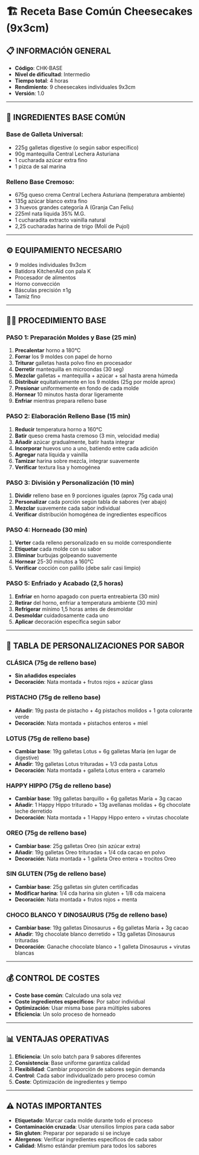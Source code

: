 # 🏗️ Receta Base Común Cheesecakes (9x3cm)

## 📋 **INFORMACIÓN GENERAL**
- **Código**: CHK-BASE
- **Nivel de dificultad**: Intermedio
- **Tiempo total**: 4 horas
- **Rendimiento**: 9 cheesecakes individuales 9x3cm
- **Versión**: 1.0

---

## 🛒 **INGREDIENTES BASE COMÚN**

### **Base de Galleta Universal:**
- 225g galletas digestive (o según sabor específico)
- 90g mantequilla Central Lechera Asturiana
- 1 cucharada azúcar extra fino
- 1 pizca de sal marina

### **Relleno Base Cremoso:**
- 675g queso crema Central Lechera Asturiana (temperatura ambiente)
- 135g azúcar blanco extra fino
- 3 huevos grandes categoría A (Granja Can Feliu)
- 225ml nata líquida 35% M.G.
- 1 cucharadita extracto vainilla natural
- 2,25 cucharadas harina de trigo (Molí de Pujol)

---

## ⚙️ **EQUIPAMIENTO NECESARIO**
- 9 moldes individuales 9x3cm
- Batidora KitchenAid con pala K
- Procesador de alimentos
- Horno convección
- Básculas precisión ±1g
- Tamiz fino

---

## 👩‍🍳 **PROCEDIMIENTO BASE**

### **PASO 1: Preparación Moldes y Base (25 min)**
1. **Precalentar** horno a 180°C
2. **Forrar** los 9 moldes con papel de horno
3. **Triturar** galletas hasta polvo fino en procesador
4. **Derretir** mantequilla en microondas (30 seg)
5. **Mezclar** galletas + mantequilla + azúcar + sal hasta arena húmeda
6. **Distribuir** equitativamente en los 9 moldes (25g por molde aprox)
7. **Presionar** uniformemente en fondo de cada molde
8. **Hornear** 10 minutos hasta dorar ligeramente
9. **Enfriar** mientras prepara relleno base

### **PASO 2: Elaboración Relleno Base (15 min)**
1. **Reducir** temperatura horno a 160°C
2. **Batir** queso crema hasta cremoso (3 min, velocidad media)
3. **Añadir** azúcar gradualmente, batir hasta integrar
4. **Incorporar** huevos uno a uno, batiendo entre cada adición
5. **Agregar** nata líquida y vainilla
6. **Tamizar** harina sobre mezcla, integrar suavemente
7. **Verificar** textura lisa y homogénea

### **PASO 3: División y Personalización (10 min)**
1. **Dividir** relleno base en 9 porciones iguales (aprox 75g cada una)
2. **Personalizar** cada porción según tabla de sabores (ver abajo)
3. **Mezclar** suavemente cada sabor individual
4. **Verificar** distribución homogénea de ingredientes específicos

### **PASO 4: Horneado (30 min)**
1. **Verter** cada relleno personalizado en su molde correspondiente
2. **Etiquetar** cada molde con su sabor
3. **Eliminar** burbujas golpeando suavemente
4. **Hornear** 25-30 minutos a 160°C
5. **Verificar** cocción con palillo (debe salir casi limpio)

### **PASO 5: Enfriado y Acabado (2,5 horas)**
1. **Enfriar** en horno apagado con puerta entreabierta (30 min)
2. **Retirar** del horno, enfriar a temperatura ambiente (30 min)
3. **Refrigerar** mínimo 1,5 horas antes de desmoldar
4. **Desmoldar** cuidadosamente cada uno
5. **Aplicar** decoración específica según sabor

---

## 🎨 **TABLA DE PERSONALIZACIONES POR SABOR**

### **CLÁSICA (75g de relleno base)**
- **Sin añadidos especiales**
- **Decoración**: Nata montada + frutos rojos + azúcar glass

### **PISTACHO (75g de relleno base)**
- **Añadir**: 19g pasta de pistacho + 4g pistachos molidos + 1 gota colorante verde
- **Decoración**: Nata montada + pistachos enteros + miel

### **LOTUS (75g de relleno base)**
- **Cambiar base**: 19g galletas Lotus + 6g galletas María (en lugar de digestive)
- **Añadir**: 19g galletas Lotus trituradas + 1/3 cda pasta Lotus
- **Decoración**: Nata montada + galleta Lotus entera + caramelo

### **HAPPY HIPPO (75g de relleno base)**
- **Cambiar base**: 19g galletas barquillo + 6g galletas María + 3g cacao
- **Añadir**: 1 Happy Hippo triturado + 13g avellanas molidas + 6g chocolate leche derretido
- **Decoración**: Nata montada + 1 Happy Hippo entero + virutas chocolate

### **OREO (75g de relleno base)**
- **Cambiar base**: 25g galletas Oreo (sin azúcar extra)
- **Añadir**: 19g galletas Oreo trituradas + 1/4 cda cacao en polvo
- **Decoración**: Nata montada + 1 galleta Oreo entera + trocitos Oreo

### **SIN GLUTEN (75g de relleno base)**
- **Cambiar base**: 25g galletas sin gluten certificadas
- **Modificar harina**: 1/4 cda harina sin gluten + 1/8 cda maicena
- **Decoración**: Nata montada + frutos rojos + menta

### **CHOCO BLANCO Y DINOSAURUS (75g de relleno base)**
- **Cambiar base**: 19g galletas Dinosaurus + 6g galletas María + 3g cacao
- **Añadir**: 19g chocolate blanco derretido + 13g galletas Dinosaurus trituradas
- **Decoración**: Ganache chocolate blanco + 1 galleta Dinosaurus + virutas blancas

---

## 💰 **CONTROL DE COSTES**
- **Coste base común**: Calculado una sola vez
- **Coste ingredientes específicos**: Por sabor individual
- **Optimización**: Usar misma base para múltiples sabores
- **Eficiencia**: Un solo proceso de horneado

---

## 📊 **VENTAJAS OPERATIVAS**

1. **Eficiencia**: Un solo batch para 9 sabores diferentes
2. **Consistencia**: Base uniforme garantiza calidad
3. **Flexibilidad**: Cambiar proporción de sabores según demanda
4. **Control**: Cada sabor individualizado pero proceso común
5. **Coste**: Optimización de ingredientes y tiempo

---

## ⚠️ **NOTAS IMPORTANTES**

- **Etiquetado**: Marcar cada molde durante todo el proceso
- **Contaminación cruzada**: Usar utensilios limpios para cada sabor
- **Sin gluten**: Preparar por separado si se incluye
- **Alergenos**: Verificar ingredientes específicos de cada sabor
- **Calidad**: Mismo estándar premium para todos los sabores